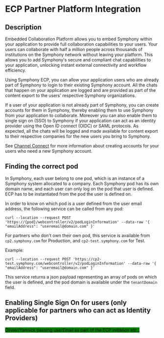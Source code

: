 # ECP Partner Platform Integration

## Description

Embedded Collaboration Platform allows you to embed Symphony within your application to provide full collaboration capabilities to your users. Your users can collaborate with half a million people across thousands of institutions on the Symphony network without leaving your platform. This allows you to add Symphony's secure and compliant chat capabilities to your application, unlocking instant external connectivity and workflow efficiency. &#x20;

Using Symphony ECP, you can allow your application users who are already part of Symphony to login to their existing Symphony account. All the chats that happen on your application are logged and are provided as part of the content export to the users' respective Symphony organizations.&#x20;

If a user of your application is not already part of Symphony, you can create accounts for them in Symphony, thereby enabling them to use Symphony from your application to collaborate. Moreover you can also enable them to single sign on (SSO) to Symphony if your application can act as an identity provider using the Open ID connect (OIDC) or SAML protocols. As expected, all the chats will be logged and made available for content export to their respective companies for the new users you bring to Symphony.&#x20;

See [Channel Connect](https://app.gitbook.com/o/-MB5vuhMZDPnMHgoaIX-/s/4uJeX0uviD4DcU2ZVSdt/) for more information about creating accounts for your users who need a new Symphony account.&#x20;



## Finding the correct pod

In Symphony, each user belong to one pod, which is an instance of a Symphony system allocated to a company. Each Symphony pod has its own domain name, and each user can only log on the pod that user is defined. ECP has to be instantiated from the pod the user is defined on.

In order to know on which pod is a user defined from the user email address, the following service can be called from any pod:&#x20;

`curl --location --request POST 'https://{pod}/webcontroller/v2/podLoginInformation' --data-raw '{ "emailAddress": "useremail@domain.com" }'`

For partners who don't own their own pod, this service is available from `cp2.symphony.com` for Production, and `cp2-test.symphony.com` for Test.

Example:

`curl --location --request POST 'https://cp2-test.symphony.com/webcontroller/v2/podLoginInformation' --data-raw '{ "emailAddress": "useremail@domain.com" }'`

This service returns a json payload representing an array of pods on which the user is defined, and the pod domain is available under the `tenantDomain` field.



## Enabling Single Sign On for users (only applicable for partners who can act as Identity Providers)

<mark style="background-color:green;">Olivier/Yannick passing userEmail as part of the ECP initiation etc..</mark>&#x20;
